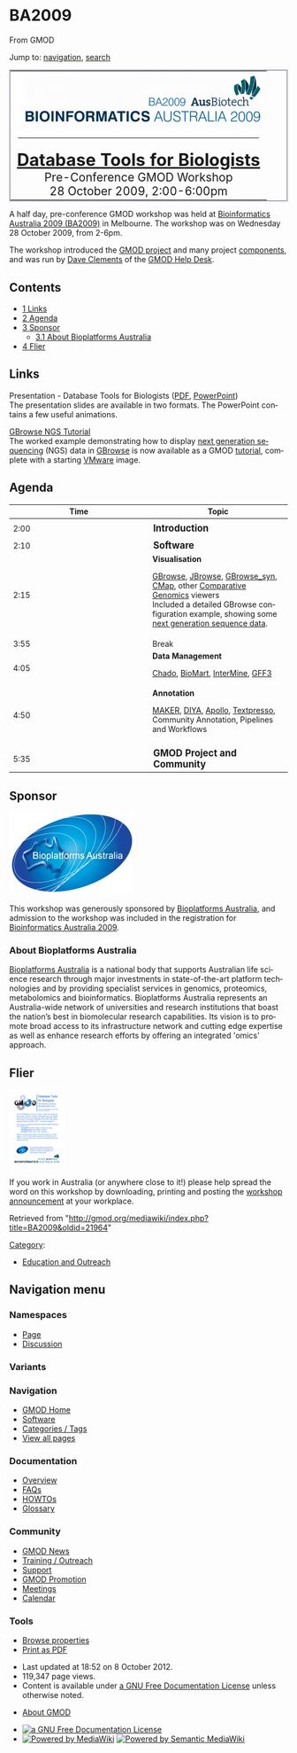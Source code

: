<div id="mw-page-base" class="noprint">

</div>

<div id="mw-head-base" class="noprint">

</div>

<div id="content" class="mw-body" role="main">

<span id="top"></span>

<div id="mw-js-message" style="display:none;">

</div>



# <span dir="auto">BA2009</span>

<div id="bodyContent">

<div id="siteSub">

From GMOD

</div>

<div id="contentSub">

</div>

<div id="jump-to-nav" class="mw-jump">

Jump to: [navigation](#mw-navigation), [search](#p-search)

</div>

<div id="mw-content-text" class="mw-content-ltr" lang="en" dir="ltr">

<table
style="vertical-align: middle; border: 2px solid #A6A6BC; text-align: center"
data-cellpadding="10">
<colgroup>
<col style="width: 100%" />
</colgroup>
<tbody>
<tr class="odd">
<td><a href="http://www.ausbiotech2009.com.au/bia/bia-home"
rel="nofollow" title="Bioinformatics Australia 2009"><img
src="../mediawiki/images/thumb/1/17/Ba2009.png/450px-Ba2009.png"
srcset="../mediawiki/images/thumb/1/17/Ba2009.png/675px-Ba2009.png 1.5x, ../mediawiki/images/thumb/1/17/Ba2009.png/900px-Ba2009.png 2x"
width="450" height="94" alt="Bioinformatics Australia 2009" /></a>
<div style="padding: 0.5em">
<hr />
</div>
<div style="font-size: 220%; line-height: 120%">
<strong><a href="http://www.ausbiotech2009.com.au/bia/workshop"
class="external text" rel="nofollow">Database Tools for
Biologists</a></strong>
</div>
<div style="font-size: 150%">
Pre-Conference GMOD Workshop<br />
28 October 2009, 2:00-6:00pm
</div></td>
</tr>
</tbody>
</table>

A half day, pre-conference GMOD workshop was held at
<a href="http://www.ausbiotech2009.com.au/bia/bia-home"
class="external text" rel="nofollow">Bioinformatics Australia 2009
(BA2009)</a> in Melbourne. The workshop was on Wednesday 28 October
2009, from 2-6pm.

The workshop introduced the [GMOD project](Main_Page "Main Page") and
many project [components](GMOD_Components "GMOD Components"), and was
run by [Dave Clements](User:Clements "User:Clements") of the [GMOD Help
Desk](GMOD_Help_Desk "GMOD Help Desk").

  

<div id="toc" class="toc">

<div id="toctitle">

## Contents

</div>

- [<span class="tocnumber">1</span>
  <span class="toctext">Links</span>](#Links)
- [<span class="tocnumber">2</span>
  <span class="toctext">Agenda</span>](#Agenda)
- [<span class="tocnumber">3</span>
  <span class="toctext">Sponsor</span>](#Sponsor)
  - [<span class="tocnumber">3.1</span> <span class="toctext">About
    Bioplatforms Australia</span>](#About_Bioplatforms_Australia)
- [<span class="tocnumber">4</span>
  <span class="toctext">Flier</span>](#Flier)

</div>

## <span id="Links" class="mw-headline">Links</span>

Presentation - Database Tools for Biologists (<a
href="ftp://ftp.gmod.org/pub/gmod/Meetings/2009/BA/BA2009GMODWorkshop.pdf"
class="external text" rel="nofollow">PDF</a>, <a
href="ftp://ftp.gmod.org/pub/gmod/Meetings/2009/BA/BA2009GMODWorkshop.ppt"
class="external text" rel="nofollow">PowerPoint</a>)  
The presentation slides are available in two formats. The PowerPoint
contains a few useful animations.

[GBrowse NGS Tutorial](GBrowse_NGS_Tutorial "GBrowse NGS Tutorial")  
The worked example demonstrating how to display
<a href="Next_generation_sequencing" class="mw-redirect"
title="Next generation sequencing">next generation sequencing</a> (NGS)
data in [GBrowse](GBrowse.1 "GBrowse") is now available as a GMOD
[tutorial](Category:Tutorials "Category:Tutorials"), complete with a
starting <a
href="http://gmod.org/mediawiki/index.php?title=VMware&amp;action=edit&amp;redlink=1"
class="new" title="VMware (page does not exist)">VMware</a> image.

## <span id="Agenda" class="mw-headline">Agenda</span>

<table class="wikitable" data-border="1" data-cellpadding="5"
data-cellspacing="0">
<colgroup>
<col style="width: 50%" />
<col style="width: 50%" />
</colgroup>
<thead>
<tr class="header">
<th>Time</th>
<th>Topic</th>
</tr>
</thead>
<tbody>
<tr class="odd">
<td colspan="2"></td>
</tr>
<tr class="even">
<td>2:00</td>
<td style="font-size: 120%"><strong>Introduction</strong></td>
</tr>
<tr class="odd">
<td colspan="2"></td>
</tr>
<tr class="even">
<td>2:10</td>
<td style="font-size: 120%"><strong>Software</strong></td>
</tr>
<tr class="odd">
<td>2:15</td>
<td><strong>Visualisation</strong><br />
&#10;<p><a href="GBrowse.1" title="GBrowse">GBrowse</a>, <a href="JBrowse.1"
title="JBrowse">JBrowse</a>, <a href="GBrowse_syn.1"
title="GBrowse syn">GBrowse_syn</a>, <a href="CMap.1"
title="CMap">CMap</a>, other <a href="Comparative_Genomics"
title="Comparative Genomics">Comparative Genomics</a> viewers<br />
Included a detailed GBrowse configuration example, showing some <a
href="Next_Generation_Sequencing"
title="Next Generation Sequencing">next generation sequence
data</a>.</p></td>
</tr>
<tr class="even">
<td>3:55</td>
<td>Break</td>
</tr>
<tr class="odd">
<td>4:05</td>
<td><strong>Data Management</strong><br />
&#10;<p><a href="Chado" class="mw-redirect" title="Chado">Chado</a>, <a
href="BioMart" title="BioMart">BioMart</a>, <a href="InterMine"
title="InterMine">InterMine</a>, <a href="GFF3"
title="GFF3">GFF3</a></p></td>
</tr>
<tr class="even">
<td>4:50</td>
<td><strong>Annotation</strong><br />
&#10;<p><a href="MAKER.1" title="MAKER">MAKER</a>, <a href="DIYA"
title="DIYA">DIYA</a>, <a href="Apollo.1" title="Apollo">Apollo</a>, <a
href="Textpresso" title="Textpresso">Textpresso</a>, Community
Annotation, Pipelines and Workflows</p></td>
</tr>
<tr class="odd">
<td colspan="2"></td>
</tr>
<tr class="even">
<td>5:35</td>
<td style="font-size: 120%"><strong>GMOD Project and
Community</strong></td>
</tr>
</tbody>
</table>

## <span id="Sponsor" class="mw-headline">Sponsor</span>

<div class="floatleft">

<a href="http://www.bioplatforms.com/" rel="nofollow"
title="Bioplatforms Australia"><img
src="../mediawiki/images/4/4b/BioplatformsAustraliaLogo.jpg" width="223"
height="148" alt="Bioplatforms Australia" /></a>

</div>

This workshop was generously sponsored by
<a href="http://www.bioplatforms.com/" class="external text"
rel="nofollow">Bioplatforms Australia</a>, and admission to the workshop
was included in the registration for
<a href="http://www.ausbiotech2009.com.au/bia/bia-home"
class="external text" rel="nofollow">Bioinformatics Australia 2009</a>.

### <span id="About_Bioplatforms_Australia" class="mw-headline">About Bioplatforms Australia</span>

<a href="http://www.bioplatforms.com/" class="external text"
rel="nofollow">Bioplatforms Australia</a> is a national body that
supports Australian life science research through major investments in
state-of-the-art platform technologies and by providing specialist
services in genomics, proteomics, metabolomics and bioinformatics.
Bioplatforms Australia represents an Australia-wide network of
universities and research institutions that boast the nation’s best in
biomolecular research capabilities. Its vision is to promote broad
access to its infrastructure network and cutting edge expertise as well
as enhance research efforts by offering an integrated 'omics' approach.

## <span id="Flier" class="mw-headline">Flier</span>

<div class="floatleft">

[<img src="../mediawiki/images/a/a6/BA2009AdRevisedThumb.png" width="100"
height="142" alt="BA2009 Flier" />](Media:BA2009AdRevised.pdf "BA2009 Flier")

</div>

If you work in Australia (or anywhere close to it!) please help spread
the word on this workshop by downloading, printing and posting the
<a href="../mediawiki/images/e/eb/BA2009AdRevised.pdf" class="internal"
title="BA2009AdRevised.pdf">workshop announcement</a> at your workplace.

</div>

<div class="printfooter">

Retrieved from
"<http://gmod.org/mediawiki/index.php?title=BA2009&oldid=21964>"

</div>

<div id="catlinks" class="catlinks">

<div id="mw-normal-catlinks" class="mw-normal-catlinks">

[Category](Special:Categories "Special:Categories"):

- [Education and
  Outreach](Category:Education_and_Outreach "Category:Education and Outreach")

</div>

</div>

<div class="visualClear">

</div>

</div>

</div>

<div id="mw-navigation">

## Navigation menu

<div id="mw-head">



<div id="left-navigation">

<div id="p-namespaces" class="vectorTabs" role="navigation"
aria-labelledby="p-namespaces-label">

### Namespaces

- <span id="ca-nstab-main"><a href="BA2009" accesskey="c"
  title="View the content page [c]">Page</a></span>
- <span id="ca-talk"><a
  href="http://gmod.org/mediawiki/index.php?title=Talk:BA2009&amp;action=edit&amp;redlink=1"
  accesskey="t"
  title="Discussion about the content page [t]">Discussion</a></span>

</div>

<div id="p-variants" class="vectorMenu emptyPortlet" role="navigation"
aria-labelledby="p-variants-label">

### 

### Variants[](#)

<div class="menu">

</div>

</div>

</div>

<div id="right-navigation">





</div>



</div>

</div>

</div>

<div id="mw-panel">

<div id="p-logo" role="banner">

<a href="Main_Page"
style="background-image: url(../images/GMOD-cogs.png);"
title="Visit the main page"></a>

</div>

<div id="p-Navigation" class="portal" role="navigation"
aria-labelledby="p-Navigation-label">

### Navigation

<div class="body">

- <span id="n-GMOD-Home">[GMOD Home](Main_Page)</span>
- <span id="n-Software">[Software](GMOD_Components)</span>
- <span id="n-Categories-.2F-Tags">[Categories /
  Tags](Categories)</span>
- <span id="n-View-all-pages">[View all pages](Special:AllPages)</span>

</div>

</div>

<div id="p-Documentation" class="portal" role="navigation"
aria-labelledby="p-Documentation-label">

### Documentation

<div class="body">

- <span id="n-Overview">[Overview](Overview)</span>
- <span id="n-FAQs">[FAQs](Category:FAQ)</span>
- <span id="n-HOWTOs">[HOWTOs](Category:HOWTO)</span>
- <span id="n-Glossary">[Glossary](Glossary)</span>

</div>

</div>

<div id="p-Community" class="portal" role="navigation"
aria-labelledby="p-Community-label">

### Community

<div class="body">

- <span id="n-GMOD-News">[GMOD News](GMOD_News)</span>
- <span id="n-Training-.2F-Outreach">[Training /
  Outreach](Training_and_Outreach)</span>
- <span id="n-Support">[Support](Support)</span>
- <span id="n-GMOD-Promotion">[GMOD Promotion](GMOD_Promotion)</span>
- <span id="n-Meetings">[Meetings](Meetings)</span>
- <span id="n-Calendar">[Calendar](Calendar)</span>

</div>

</div>

<div id="p-tb" class="portal" role="navigation"
aria-labelledby="p-tb-label">

### Tools

<div class="body">


- <span id="t-smwbrowselink"><a href="Special:Browse/BA2009" rel="smw-browse">Browse properties</a></span>
- <span id="t-pdf">[Print as
  PDF](http://gmod.org/mediawiki/index.php?title=Special:PdfPrint&page=BA2009)</span>

</div>

</div>

</div>

</div>

<div id="footer" role="contentinfo">

- <span id="footer-info-lastmod">Last updated at 18:52 on 8 October
  2012.</span>
- <span id="footer-info-viewcount">119,347 page views.</span>
- <span id="footer-info-copyright">Content is available under
  <a href="http://www.gnu.org/licenses/fdl-1.3.html" class="external"
  rel="nofollow">a GNU Free Documentation License</a> unless otherwise
  noted.</span>

<!-- -->

- <span id="footer-places-about">[About
  GMOD](GMOD:About "GMOD:About")</span>

<!-- -->

- <span id="footer-copyrightico">[<img src="http://www.gnu.org/graphics/gfdl-logo-small.png" width="88"
  height="31" alt="a GNU Free Documentation License" />](http://www.gnu.org/licenses/fdl-1.3.html)</span>
- <span id="footer-poweredbyico">[<img
  src="../mediawiki/skins/common/images/poweredby_mediawiki_88x31.png"
  width="88" height="31" alt="Powered by MediaWiki" />](http://www.mediawiki.org/)
  [<img
  src="../mediawiki/extensions/SemanticMediaWiki/resources/images/smw_button.png"
  width="88" height="31" alt="Powered by Semantic MediaWiki" />](https://www.semantic-mediawiki.org/wiki/Semantic_MediaWiki)</span>

<div style="clear:both">

</div>

</div>
